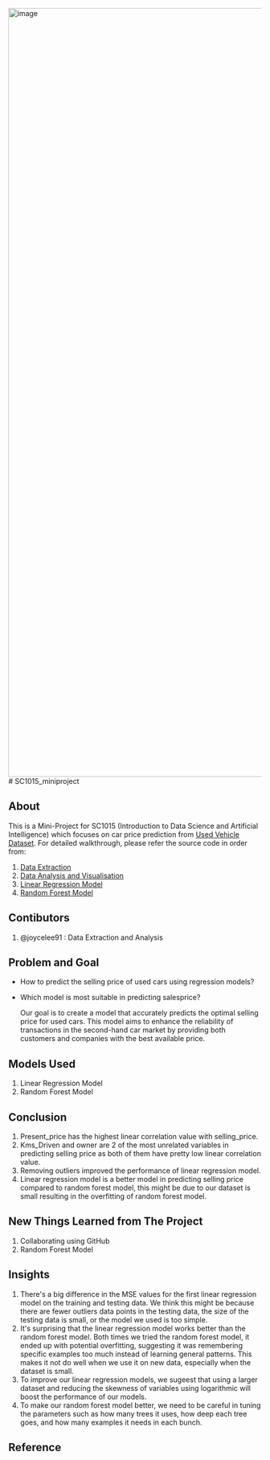 <img width="1530" alt="image" src="https://github.com/joycelee91/SC1015_miniproject/assets/153515423/57accbc2-de27-40fc-a56e-6c0c4e3aaaba"># SC1015_miniproject

## About


This is a Mini-Project for SC1015 (Introduction to Data Science and Artificial Intelligence) which focuses on car price prediction from [Used Vehicle Dataset](https://www.kaggle.com/datasets/nehalbirla/vehicle-dataset-from-cardekho). For detailed walkthrough, please refer the source code in order from:

1. [Data Extraction](https://github.com/joycelee91/SC1015_miniproject/blob/cddf0128614ab1f4ccd28bd6164f7baa0b3d6a28/car-price-prediction%20(1).ipynb#L1)
2. [Data Analysis and Visualisation](https://github.com/joycelee91/SC1015_miniproject/blob/cddf0128614ab1f4ccd28bd6164f7baa0b3d6a28/car-price-prediction%20(1).ipynb#L1041)
3. [Linear Regression Model](https://github.com/joycelee91/SC1015_miniproject/blob/cddf0128614ab1f4ccd28bd6164f7baa0b3d6a28/car-price-prediction%20(1).ipynb#L2905)
4. [Random Forest Model](https://github.com/joycelee91/SC1015_miniproject/blob/cddf0128614ab1f4ccd28bd6164f7baa0b3d6a28/car-price-prediction%20(1).ipynb#L3755)

## Contibutors

1. @joycelee91 : Data Extraction and Analysis


## Problem and Goal

- How to predict the selling price of used cars using regression models?
- Which model is most suitable in predicting salesprice?

  Our goal is to create a model that accurately predicts the optimal selling price for used cars. This model aims to enhance the reliability of transactions in the second-hand car market by providing both customers and companies with the best available price.



## Models Used
1. Linear Regression Model
2. Random Forest Model



## Conclusion
1. Present_price has the highest linear correlation value with selling_price.
2. Kms_Driven and owner are 2 of the most unrelated variables in predicting selling price as both of them have pretty low linear correlation value.
3. Removing outliers improved the performance of linear regression model.
4. Linear regression model is a better model in predicting selling price compared to random forest model, this might be due to our dataset is small resulting in the overfitting of random forest model.


## New Things Learned from The Project
1. Collaborating using GitHub
2. Random Forest Model



## Insights

1. There's a big difference in the MSE values for the first linear regression model on the training and testing data. We think this might be because there are fewer outliers data points in the testing data, the size of the testing data is small, or the model we used is too simple.
2. It's surprising that the linear regression model works better than the random forest model. Both times we tried the random forest model, it ended up with potential overfitting, suggesting it was remembering specific examples too much instead of learning general patterns. This makes it not do well when we use it on new data, especially when the dataset is small.
3. To improve our linear regression models, we sugeest that using a larger dataset and reducing the skewness of variables using logarithmic will boost the performance of our models.
4. To make our random forest model better, we need to be careful in tuning the parameters such as how many trees it uses, how deep each tree goes, and how many examples it needs in each bunch.


## Reference

  




